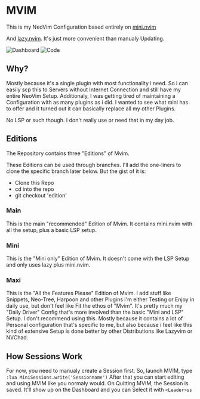 # MVIM

This is my NeoVim Configuration based entirely on [mini.nvim](https://github.com/echasnovski/mini.nvim)

And [lazy.nvim](https://github.com/folke/lazy.nvim). It's just more convenient than manualy Updating.

![Dashboard](screenshot_dashboard.png)
![Code](screenshot.png)

## Why?
Mostly because it's a single plugin with most functionality i need. So i can easily scp this to Servers without Internet Connection and still have my entire NeoVim Setup.
Additionaly, I was getting tired of maintaining a Configuration with as many plugins as i did. I wanted to see what mini has to offer and it turned out it can basically replace all my other Plugins.

No LSP or such though. I don't really use or need that in my day job.

## Editions
The Repository contains three "Editions" of Mvim.

These Editions can be used through branches. I'll add the one-liners to clone the specific branch later below. But the gist of it is:
- Clone this Repo
- cd into the repo
- git checkout 'edition'

### Main
This is the main "recommended" Edition of Mvim. It contains mini.nvim with all the setup, plus a basic LSP setup.

### Mini
This is the "Mini only" Edition of Mvim. It doesn't come with the LSP Setup and only uses lazy plus mini.nvim.

### Maxi
This is the "All the Features Please" Edition of Mvim. I add stuff like Snippets, Neo-Tree, Harpoon and other Plugins i'm either Testing or Enjoy in daily use, but don't feel like Fit the ethos of "Mvim".
It's pretty much my "Daily Driver" Config that's more involved than the basic "Mini and LSP" Setup.
I don't recommend using this. Mostly because it contains a lot of Personal configuration that's specific to me, but also because i feel like this kind of extensive Setup is done better by other Distributions like Lazyvim or NVChad.

## How Sessions Work

For now, you need to manualy create a Session first. So, launch MVIM, type `:lua MiniSessions.write('Sessionname')`
After that you can start editing and using MVIM like you normaly would. On Quitting MVIM, the Session is saved. It'll show up on the Dashboard and you can Select it with `<Leader>ss`
